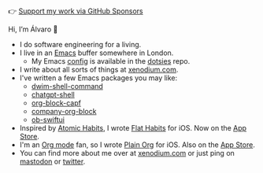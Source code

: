 👉 [Support my work via GitHub Sponsors](https://github.com/sponsors/xenodium)

Hi, I’m Álvaro 👋
- I do software engineering for a living.
- I live in an [Emacs](https://www.gnu.org/software/emacs) buffer somewhere in London.
  - My Emacs [config](https://github.com/xenodium/dotsies/tree/main/emacs) is available in the [dotsies](https://github.com/xenodium/dotsies) repo.
- I write about all sorts of things at [xenodium.com](https://xenodium.com).
- I've written a few Emacs packages you may like:
  - [dwim-shell-command](github.com/xenodium/dwim-shell-command)
  - [chatgpt-shell](github.com/xenodium/chatgpt-shell)
  - [org-block-capf](github.com/xenodium/org-block-capf)
  - [company-org-block](github.com/xenodium/company-org-block)
  - [ob-swiftui](github.com/xenodium/ob-swiftui)
- Inspired by [Atomic Habits](https://jamesclear.com/atomic-habits), I wrote [Flat Habits](https://flathabits.com) for iOS. Now on the [App Store](https://apps.apple.com/app/id1558358855).
- I'm an [Org mode](https://orgmode.org/) fan, so I wrote [Plain Org](https://plainorg.com) for iOS. Also on the [App Store](https://apps.apple.com/app/id1578965002).
- You can find more about me over at [xenodium.com](https://xenodium.com) or just ping on [mastodon](https://indieweb.social/@xenodium) or [twitter](https://twitter.com/xenodium).
